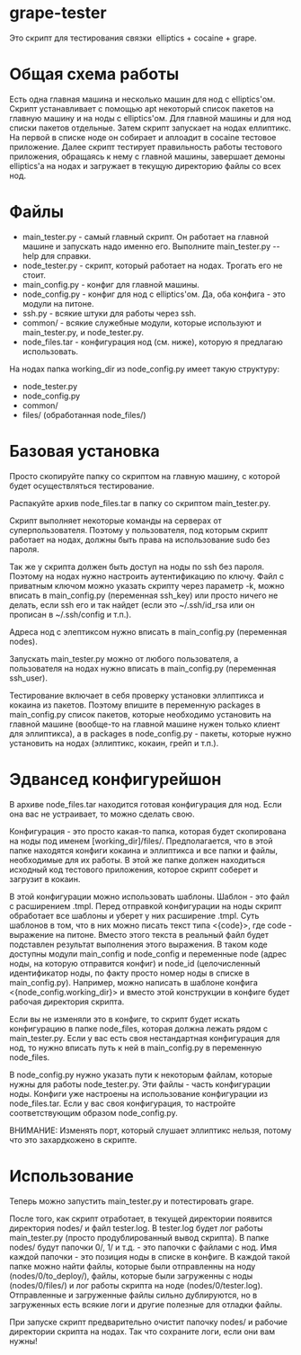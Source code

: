 grape-tester
============
Это скрипт для тестирования связки  elliptics + cocaine + grape.

Общая схема работы
==================
Есть одна главная машина и несколько машин для нод с elliptics'ом. Скрипт устанавливает с помощью
apt некоторый список пакетов на главную машину и на ноды с elliptics'ом. Для главной машины и для нод
списки пакетов отдельные. Затем скрипт запускает на нодах еллиптикс. На первой в списке ноде он
собирает и аплоадит в cocaine тестовое приложение. Далее скрипт тестирует
правильность работы тестового приложения, обращаясь к нему с главной машины,
завершает демоны elliptics'а на нодах и загружает в текущую директорию файлы со всех нод.

Файлы
=====
* main_tester.py - самый главный скрипт. Он работает на главной машине и запускать надо именно его. Выполните main_tester.py --help для справки.
* node_tester.py - скрипт, который работает на нодах. Трогать его не стоит.
* main_config.py - конфиг для главной машины.
* node_config.py - конфиг для нод с elliptics'ом. Да, оба конфига - это модули на питоне.
* ssh.py - всякие штуки для работы через ssh.
* common/ - всякие служебные модули, которые используют и main_tester.py, и node_tester.py.
* node_files.tar - конфигурация нод (см. ниже), которую я предлагаю использовать.

На нодах папка working_dir из node_config.py имеет такую структуру:
* node_tester.py
* node_config.py
* common/
* files/ (обработанная node_files/)

Базовая установка
=================
Просто скопируйте папку со скриптом на главную машину, с которой будет осуществляться тестирование.

Распакуйте архив node_files.tar в папку со скриптом main_tester.py.

Скрипт выполняет некоторые команды на серверах от суперпользователя. Поэтому у пользователя, под
которым скрипт работает на нодах, должны быть права на использование sudo без пароля.

Так же у скрипта должен быть доступ на ноды по ssh без пароля. Поэтому на нодах нужно настроить
аутентификацию по ключу. Файл с приватным ключом можно указать скрипту через параметр -k,
можно вписать в main_config.py (переменная ssh_key) или просто ничего не делать, если ssh его и так
найдет (если это ~/.ssh/id_rsa или он прописан в ~/.ssh/config и т.п.).

Адреса нод с элептиксом нужно вписать в main_config.py (переменная nodes).

Запускать main_tester.py можно от любого пользователя, а пользователя на нодах нужно вписать в main_config.py (переменная ssh_user).

Тестирование включает в себя проверку установки эллиптикса и кокаина из пакетов.
Поэтому впишите в переменную packages в main_config.py список пакетов, которые необходимо установить
на главной машине (вообще-то на главной машине нужен только клиент для эллиптикса), а в packages
в node_config.py - пакеты, которые нужно установить на нодах (эллиптикс, кокаин, грейп и т.п.).

Эдвансед конфигурейшон
======================
В архиве node_files.tar находится готовая конфигурация для нод. Если она вас не устраивает, то
можно сделать свою.

Конфигурация - это просто какая-то папка, которая будет скопирована на ноды под именем [working_dir]/files/.
Предполагается, что в этой папке находятся конфиги кокаина и эллиптикса и все папки и файлы,
необходимые для их работы. В этой же папке должен находиться исходный код тестового приложения,
которое скрипт соберет и загрузит в кокаин.

В этой конфигурации можно использовать шаблоны. Шаблон - это файл с расширением .tmpl. Перед отправкой
конфигурации на ноды скрипт обработает все шаблоны и уберет у них расширение  .tmpl. Суть шаблонов
в том, что в них можно писать текст типа <{code}>, где code - выражение на питоне. Вместо этого текста
в реальный файл будет подставлен результат выполнения этого выражения. В таком коде доступны модули
main_config и node_config и переменные node (адрес ноды, на которую отправится конфиг) и
node_id (целочисленный идентификатор ноды, по факту просто номер ноды в списке в main_config.py).
Например, можно написать в шаблоне конфига <{node_config.working_dir}> и вместо этой конструкции в
конфиге будет рабочая директория скрипта.

Если вы не изменяли это в конфиге, то скрипт будет искать конфигурацию в папке node_files, которая
должна лежать рядом с main_tester.py. Если у вас есть своя нестандартная конфигурация для нод,
то нужно вписать путь к ней в main_config.py в переменную node_files.

В node_config.py нужно указать пути к некоторым файлам, которые нужны для работы node_tester.py.
Эти файлы - часть конфигурации ноды. Конфиги уже настроены на использование
конфигурации из node_files.tar. Если у вас своя конфигурация, то настройте соответствующим образом
node_config.py.

ВНИМАНИЕ: Изменять порт, который слушает эллиптикс нельзя, потому что это захардкожено в скрипте.

Использование
=============
Теперь можно запустить main_tester.py и потестировать grape.

После того, как скрипт отработает, в текущей директории появится директория nodes/ и файл tester.log.
В tester.log будет лог работы main_tester.py (просто продублированный вывод скрипта). В папке nodes/
будут папочки 0/, 1/ и т.д. - это папочки с файлами с нод. Имя каждой папочки - это позиция ноды в списке в конфиге.
В каждой такой папке можно найти файлы, которые были отправленны на ноду (nodes/0/to_deploy/), файлы, которые были загруженны с ноды (nodes/0/files/)
и лог работы скрипта на ноде (nodes/0/tester.log).  Отправленные и загруженные файлы сильно дублируются, но
в загруженных есть всякие логи и другие полезные для отладки файлы.

При запуске скрипт предварительно очистит папочку nodes/ и рабочие директории скрипта на нодах.
Так что сохраните логи, если они вам нужны!